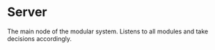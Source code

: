 # Server
 The main node of the modular system. Listens to all modules and take decisions accordingly.
